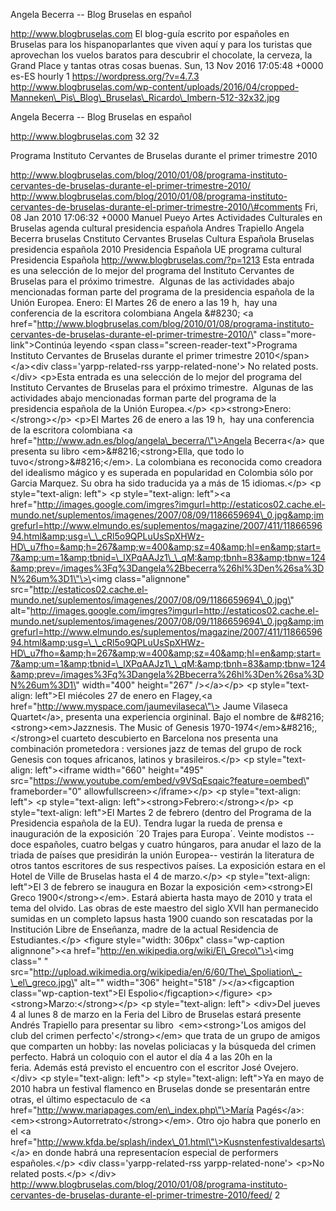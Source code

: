 Angela Becerra -- Blog Bruselas en español

http://www.blogbruselas.com El blog-guía escrito por españoles en
Bruselas para los hispanoparlantes que viven aquí y para los turistas
que aprovechan los vuelos baratos para descubrir el chocolate, la
cerveza, la Grand Place y tantas otras cosas buenas. Sun, 13 Nov 2016
17:05:48 +0000 es-ES hourly 1 https://wordpress.org/?v=4.7.3
http://www.blogbruselas.com/wp-content/uploads/2016/04/cropped-Manneken\_Pis\_Blog\_Bruselas\_Ricardo\_Imbern-512-32x32.jpg

Angela Becerra -- Blog Bruselas en español

http://www.blogbruselas.com 32 32

Programa Instituto Cervantes de Bruselas durante el primer trimestre
2010

http://www.blogbruselas.com/blog/2010/01/08/programa-instituto-cervantes-de-bruselas-durante-el-primer-trimestre-2010/
http://www.blogbruselas.com/blog/2010/01/08/programa-instituto-cervantes-de-bruselas-durante-el-primer-trimestre-2010/\#comments
Fri, 08 Jan 2010 17:06:32 +0000 Manuel Pueyo Artes Actividades
Culturales en Bruselas agenda cultural presidencia española Andres
Trapiello Angela Becerra bruselas Cnstituto Cervantes Bruselas Cultura
Española Bruselas presidencia española 2010 Presidencia Española UE
programa cultural Presidencia Española
http://www.blogbruselas.com/?p=1213 Esta entrada es una selección de lo
mejor del programa del Instituto Cervantes de Bruselas para el próximo
trimestre.  Algunas de las actividades abajo mencionadas forman parte
del programa de la presidencia española de la Unión Europea. Enero: El
Martes 26 de enero a las 19 h,  hay una conferencia de la escritora
colombiana Angela &\#8230; \<a
href=\"http://www.blogbruselas.com/blog/2010/01/08/programa-instituto-cervantes-de-bruselas-durante-el-primer-trimestre-2010/\"
class=\"more-link\"\>Continúa leyendo \<span
class=\"screen-reader-text\"\>Programa Instituto Cervantes de Bruselas
durante el primer trimestre 2010\</span\>\</a\>\<div
class=\'yarpp-related-rss yarpp-related-none\'\> No related posts.
\</div\> \<p\>Esta entrada es una selección de lo mejor del programa del
Instituto Cervantes de Bruselas para el próximo trimestre.  Algunas de
las actividades abajo mencionadas forman parte del programa de la
presidencia española de la Unión Europea.\</p\>
\<p\>\<strong\>Enero:\</strong\>\</p\> \<p\>El Martes 26 de enero a las
19 h,  hay una conferencia de la escritora colombiana \<a
href=\"http://www.adn.es/blog/angela\_becerra/\"\>Angela Becerra\</a\>
que presenta su libro \<em\>&\#8216;\<strong\>Ella, que todo lo
tuvo\</strong\>&\#8216;\</em\>. La colombiana es reconocida como
creadora del idealismo mágico y es superada en popularidad en Colombia
sólo por Garcia Marquez. Su obra ha sido traducida ya a más de 15
idiomas.\</p\> \<p style=\"text-align: left\"\> \<p style=\"text-align:
left\"\>\<a
href=\"http://images.google.com/imgres?imgurl=http://estaticos02.cache.el-mundo.net/suplementos/imagenes/2007/08/09/1186659694\_0.jpg&amp;imgrefurl=http://www.elmundo.es/suplementos/magazine/2007/411/1186659694.html&amp;usg=\_\_cRl5o9QPLuUsSpXHWz-HD\_u7fho=&amp;h=267&amp;w=400&amp;sz=40&amp;hl=en&amp;start=7&amp;um=1&amp;tbnid=\_lXPqAAJz1\_\_qM:&amp;tbnh=83&amp;tbnw=124&amp;prev=/images%3Fq%3Dangela%2Bbecerra%26hl%3Den%26sa%3DN%26um%3D1\"\>\<img
class=\"alignnone\"
src=\"http://estaticos02.cache.el-mundo.net/suplementos/imagenes/2007/08/09/1186659694\_0.jpg\"
alt=\"http://images.google.com/imgres?imgurl=http://estaticos02.cache.el-mundo.net/suplementos/imagenes/2007/08/09/1186659694\_0.jpg&amp;imgrefurl=http://www.elmundo.es/suplementos/magazine/2007/411/1186659694.html&amp;usg=\_\_cRl5o9QPLuUsSpXHWz-HD\_u7fho=&amp;h=267&amp;w=400&amp;sz=40&amp;hl=en&amp;start=7&amp;um=1&amp;tbnid=\_lXPqAAJz1\_\_qM:&amp;tbnh=83&amp;tbnw=124&amp;prev=/images%3Fq%3Dangela%2Bbecerra%26hl%3Den%26sa%3DN%26um%3D1\"
width=\"400\" height=\"267\" /\>\</a\>\</p\> \<p style=\"text-align:
left\"\>El miécoles 27 de enero en Flagey,\<a
href=\"http://www.myspace.com/jaumevilaseca\"\> Jaume Vilaseca
Quartet\</a\>, presenta una experiencia orgininal. Bajo el nombre de
&\#8216;\<strong\>\<em\>Jazznesis. The Music of Genesis
1970-1974\</em\>&\#8216;, \</strong\>el cuarteto descubierto en
Barcelona nos presenta una combinación prometedora : versiones jazz de
temas del grupo de rock Genesis con toques africanos, latinos y
brasileiros.\</p\> \<p style=\"text-align: left\"\>\<iframe
width=\"660\" height=\"495\"
src=\"https://www.youtube.com/embed/v9VSqEsqaic?feature=oembed\"
frameborder=\"0\" allowfullscreen\>\</iframe\>\</p\> \<p
style=\"text-align: left\"\> \<p style=\"text-align:
left\"\>\<strong\>Febrero:\</strong\>\</p\> \<p style=\"text-align:
left\"\>El Martes 2 de febrero (dentro del Programa de la Presidencia
española de la EU). Tendra lugar la rueda de prensa e inauguración de la
exposición ´20 Trajes para Europa´. Veinte modistos --doce españoles,
cuatro belgas y cuatro húngaros, para anudar el lazo de la triada de
países que presidirán la unión Europea-- vestirán la literatura de otros
tantos escritores de sus respectivos países. La exposición estara en el
Hotel de Ville de Bruselas hasta el 4 de marzo.\</p\> \<p
style=\"text-align: left\"\>El 3 de febrero se inaugura en Bozar la
exposición \<em\>\<strong\>El Greco 1900\</strong\>\</em\>. Estará
abierta hasta mayo de 2010 y trata el tema del olvido. Las obras de este
maestro del siglo XVII han permanecido sumidas en un completo lapsus
hasta 1900 cuando son rescatadas por la Institución Libre de Enseñanza,
madre de la actual Residencia de Estudiantes.\</p\> \<figure
style=\"width: 306px\" class=\"wp-caption alignnone\"\>\<a
href=\"http://en.wikipedia.org/wiki/El\_Greco\"\>\<img class=\" \"
src=\"http://upload.wikimedia.org/wikipedia/en/6/60/The\_Spoliation\_-\_el\_greco.jpg\"
alt=\"\" width=\"306\" height=\"518\" /\>\</a\>\<figcaption
class=\"wp-caption-text\"\>El Espolio\</figcaption\>\</figure\>
\<p\>\<strong\>Marzo:\</strong\>\</p\> \<p style=\"text-align: left\"\>
\<div\>Del jueves 4 al lunes 8 de marzo en la Feria del Libro de
Bruselas estará presente Andrés Trapiello para presentar su libro
 \<em\>\<strong\>'Los amigos del club del crimen
perfecto'\</strong\>\</em\> que trata de un grupo de amigos que
comparten un hobby: las novelas policiacas y la búsqueda del crimen
perfecto. Habrá un coloquio con el autor el día 4 a las 20h en la
feria. Además está previsto el encuentro con el escritor José
Ovejero.\</div\> \<p style=\"text-align: left\"\> \<p
style=\"text-align: left\"\>Ya en mayo de 2010 habra un festival
flamenco en Bruselas donde se presentarán entre otras, el último
espectaculo de \<a
href=\"http://www.mariapages.com/en\_index.php\"\>María Pagés\</a\>:
\<em\>\<strong\>Autorretrato\</strong\>\</em\>. Otro ojo habra que
ponerlo en el \<a
href=\"http://www.kfda.be/splash/index\_01.html\"\>Kusnstenfestivaldesarts\</a\>
en donde habrá una representacíon especial de performers
españoles.\</p\> \<div class=\'yarpp-related-rss yarpp-related-none\'\>
\<p\>No related posts.\</p\> \</div\>
http://www.blogbruselas.com/blog/2010/01/08/programa-instituto-cervantes-de-bruselas-durante-el-primer-trimestre-2010/feed/
2
